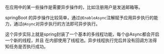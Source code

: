 在应用中的某一些操作是需要异步操作的，比如注册用户是发送邮箱等。

springBoot 的异步操作比较简单，通过`@EnableAsync`注解赋予应用异步执行的能力，通过`@Async`对异步执行的方法即可异步执行。

这个异步实际上就是spring封装了一个基本的多线程功能，每个@Async都会开启一个新的线程，并且 在内部使用了线程池。异步线程执行完后并没有回调方法得知任务是否执行成功。